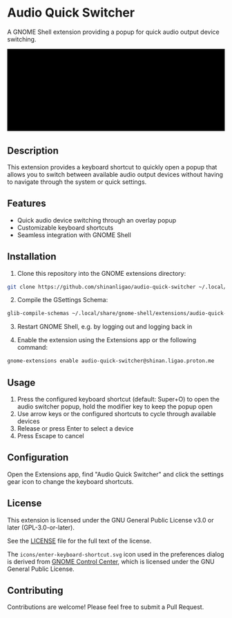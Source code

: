 # Audio Quick Switcher

A GNOME Shell extension providing a popup for quick audio output device switching.

![Extension Demo](assets/demo.gif)

## Description

This extension provides a keyboard shortcut to quickly open a popup that allows you to switch between available audio output devices without having to navigate through the system or quick settings.

## Features

- Quick audio device switching through an overlay popup
- Customizable keyboard shortcuts
- Seamless integration with GNOME Shell

## Installation

1. Clone this repository into the GNOME extensions directory:
```bash
git clone https://github.com/shinanligao/audio-quick-switcher ~/.local/share/gnome-shell/extensions/audio-quick-switcher@shinan.ligao.proton.me
```

2. Compile the GSettings Schema:
```bash
glib-compile-schemas ~/.local/share/gnome-shell/extensions/audio-quick-switcher@shinan.ligao.proton.me/schemas/
```

3. Restart GNOME Shell, e.g. by logging out and logging back in

4. Enable the extension using the Extensions app or the following command:
```bash
gnome-extensions enable audio-quick-switcher@shinan.ligao.proton.me
```


## Usage

1. Press the configured keyboard shortcut (default: Super+O) to open the audio switcher popup, hold the modifier key to keep the popup open
2. Use arrow keys or the configured shortcuts to cycle through available devices
3. Release or press Enter to select a device
4. Press Escape to cancel

## Configuration

Open the Extensions app, find "Audio Quick Switcher" and click the settings gear icon to change the keyboard shortcuts.

## License

This extension is licensed under the GNU General Public License v3.0 or later (GPL-3.0-or-later).

See the [LICENSE](LICENSE) file for the full text of the license.


The `icons/enter-keyboard-shortcut.svg` icon used in the preferences dialog is derived from [GNOME Control Center](https://gitlab.gnome.org/Joshua-Dickens/wacom-settings-project/-/blob/39d1bd4e4488847bae906d62e84b34f14dd12af1/panels/keyboard/enter-keyboard-shortcut.svg), which is licensed under the GNU General Public License.

## Contributing

Contributions are welcome! Please feel free to submit a Pull Request.
